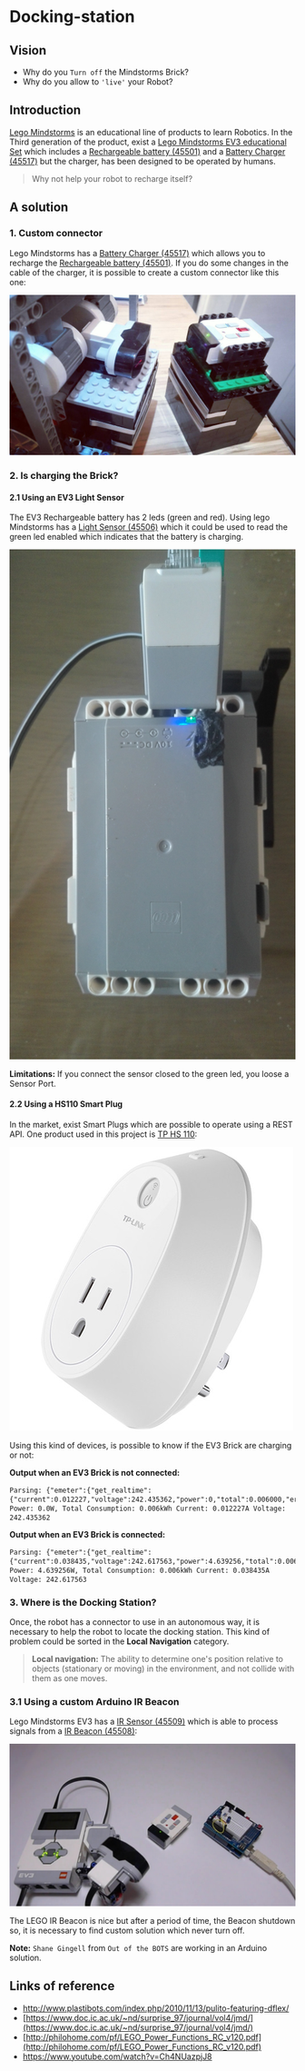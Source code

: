 # Docking-station

## Vision

- Why do you `Turn off` the Mindstorms Brick?
- Why do you allow to `'live'` your Robot?

## Introduction

[Lego Mindstorms](https://www.lego.com/en-us/mindstorms/) is an educational line of products to learn Robotics.
In the Third generation of the product, exist a [Lego Mindstorms EV3 educational Set](https://education.lego.com/en-us/products/lego-mindstorms-education-ev3-core-set-/5003400)
which includes a [Rechargeable battery (45501)](https://shop.lego.com/en-US/EV3-Rechargeable-DC-Battery-45501) and 
a [Battery Charger (45517)](https://shop.lego.com/en-US/Transformer-10V-DC-45517) but the charger, has been 
designed to be operated by humans.

> Why not help your robot to recharge itself?

## A solution

### 1. Custom connector

Lego Mindstorms has a [Battery Charger (45517)](https://shop.lego.com/en-US/Transformer-10V-DC-45517) 
which allows you to recharge the [Rechargeable battery (45501)](https://shop.lego.com/en-US/EV3-Rechargeable-DC-Battery-45501). 
If you do some changes in the cable of the charger, it is possible to create a custom connector like this one:

![](./docs/images/connector.jpg)

### 2. Is charging the Brick?

#### 2.1 Using an EV3 Light Sensor

The EV3 Rechargeable battery has 2 leds (green and red). 
Using lego Mindstorms has a [Light Sensor (45506)](https://shop.lego.com/en-US/EV3-Color-Sensor-45506) 
which it could be used to read the green led enabled which indicates that the battery is charging. 

![](./docs/images/lightSensorReadingEV3Battery.jpg)

**Limitations:** If you connect the sensor closed to the green led, you loose a Sensor Port.

#### 2.2 Using a HS110 Smart Plug 

In the market, exist Smart Plugs which are possible to operate using a REST API.
One product used in this project is [TP HS 110](http://www.tp-link.com/us/products/details/cat-5516_HS110.html):

![](./docs/images/HS110.jpg)

Using this kind of devices, is possible to know if the EV3 Brick are charging or not:

**Output when an EV3 Brick is not connected:**

```
Parsing: {"emeter":{"get_realtime":{"current":0.012227,"voltage":242.435362,"power":0,"total":0.006000,"err_code":0}}}
Power: 0.0W, Total Consumption: 0.006kWh Current: 0.012227A Voltage: 242.435362
```

**Output when an EV3 Brick is connected:**

```
Parsing: {"emeter":{"get_realtime":{"current":0.038435,"voltage":242.617563,"power":4.639256,"total":0.006000,"err_code":0}}}
Power: 4.639256W, Total Consumption: 0.006kWh Current: 0.038435A Voltage: 242.617563
```

### 3. Where is the Docking Station?

Once, the robot has a connector to use in an autonomous way, 
it is necessary to help the robot to locate the docking station. 
This kind of problem could be sorted in the **Local Navigation** category.

> **Local navigation:** The ability to determine one's position relative to objects (stationary or moving) in the environment, and not collide with them as one moves.

### 3.1 Using a custom Arduino IR Beacon

Lego Mindstorms EV3 has a [IR Sensor (45509)](https://shop.lego.com/en-US/EV3-Infrared-Sensor-45509) 
which is able to process signals from a [IR Beacon (45508)](https://shop.lego.com/en-US/EV3-Infrared-Beacon-45508):

![](./docs/images/arduinoIRBeacon.png)

The LEGO IR Beacon is nice but after a period of time, the Beacon shutdown so,
it is necessary to find custom solution which never turn off.

**Note:** `Shane Gingell` from `Out of the BOTS` are working in an Arduino solution.

## Links of reference

- http://www.plastibots.com/index.php/2010/11/13/pulito-featuring-dflex/
- [https://www.doc.ic.ac.uk/~nd/surprise_97/journal/vol4/jmd/](https://www.doc.ic.ac.uk/~nd/surprise_97/journal/vol4/jmd/)
- [http://philohome.com/pf/LEGO_Power_Functions_RC_v120.pdf](http://philohome.com/pf/LEGO_Power_Functions_RC_v120.pdf)
- https://www.youtube.com/watch?v=Ch4NUazpjJ8

